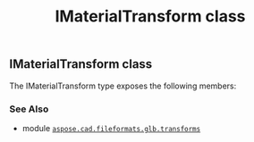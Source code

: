 ﻿---
title: IMaterialTransform class
second_title: Aspose.CAD for Python via .NET API References
description: 
type: docs
weight: 40
url: /python-net/aspose.cad.fileformats.glb.transforms/imaterialtransform/
is_root: false
---

## IMaterialTransform class



The IMaterialTransform type exposes the following members:


### See Also
* module [`aspose.cad.fileformats.glb.transforms`](..)
